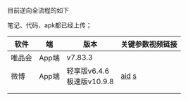 目前逆向全流程的如下

笔记、代码、apk都已经上传；

| 软件   | 端    | 版本                             | 关键参数视频链接                                             |
| ------ | ----- | -------------------------------- | ------------------------------------------------------------ |
| 唯品会 | App端 | v7.83.3                          |                                                              |
| 微博   | App端 | 轻享版v6.4.6<br /> 极速版v10.9.8 | [aid](https://www.bilibili.com/video/BV17Xj2zHEKX) [s](s参数) |
|        |       |                                  |                                                              |
|        |       |                                  |                                                              |

